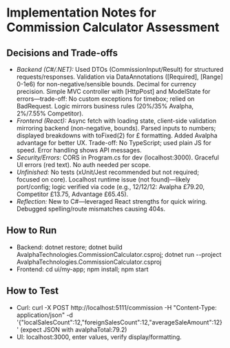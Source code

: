 # Implementation Notes for Commission Calculator Assessment

## Decisions and Trade-offs
- *Backend (C#/.NET):* Used DTOs (CommissionInput/Result) for structured requests/responses. Validation via DataAnnotations ([Required], [Range] 0-1e6) for non-negative/sensible bounds. Decimal for currency precision. Simple MVC controller with [HttpPost] and ModelState for errors—trade-off: No custom exceptions for timebox; relied on BadRequest. Logic mirrors business rules (20%/35% Avalpha, 2%/7.55% Competitor).
- *Frontend (React):* Async fetch with loading state, client-side validation mirroring backend (non-negative, bounds). Parsed inputs to numbers; displayed breakdowns with toFixed(2) for £ formatting. Added Avalpha advantage for better UX. Trade-off: No TypeScript; used plain JS for speed. Error handling shows API messages.
- *Security/Errors:* CORS in Program.cs for dev (localhost:3000). Graceful UI errors (red text). No auth needed per scope.
- *Unfinished:* No tests (xUnit/Jest recommended but not required; focused on core). Localhost runtime issue (not found)—likely port/config; logic verified via code (e.g., 12/12/12: Avalpha £79.20, Competitor £13.75, Advantage £65.45).
- *Reflection:* New to C#—leveraged React strengths for quick wiring. Debugged spelling/route mismatches causing 404s.

## How to Run
- Backend: dotnet restore; dotnet build AvalphaTechnologies.CommissionCalculator.csproj; dotnet run --project AvalphaTechnologies.CommissionCalculator.csproj[](http://localhost:5111)
- Frontend: cd ui/my-app; npm install; npm start[](http://localhost:3000)

## How to Test
- Curl: curl -X POST http://localhost:5111/commission -H "Content-Type: application/json" -d '{"localSalesCount":12,"foreignSalesCount":12,"averageSaleAmount":12}' (expect JSON with avalphaTotal:79.2)
- UI: localhost:3000, enter values, verify display/formatting.
